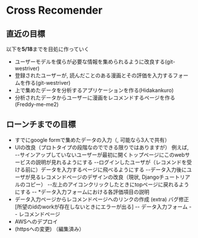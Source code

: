 # Cross Recomender

## 直近の目標

以下を**5/18**までを目処に作っていく

- ユーザーモデルを僕らが必要な情報を集められるように改良する(git-westriver)
- 登録されたユーザーが, 読んだことのある漫画とその評価を入力するフォームを作る(git-westriver)
- 上で集めたデータを分析するアプリケーションを作る(Hidakankuro)
- 分析されたデータからユーザーに漫画をレコメンドするページを作る(Freddy-me-me2)

## ローンチまでの目標

- すでにgoogle formで集めたデータの入力（, 可能なら3人で共有）
- UIの改良（プロトタイプの段階なのでできる限りではありますが）
例えば,
--サインアップしていないユーザーが最初に開くトップページにこのwebサービスの説明が見れるようにする
--ログインしたユーザが（レコメンドを受ける前に）データを入力するページに飛べるようにする
--データ入力後にユーザが見るレコメンドページのデザインの改良（現状, Djangoチュートリアルのコピー）
--左上のアイコンクリックしたときにtopページに戻れるようにする
-- *データ入力フォームにおける各評価項目の説明
- データ入力ページからレコメンドページへのリンクの作成
(extra) バグ修正 [所望のidのworkが存在しないときにエラーが出る]
-- データ入力フォーム
-- レコメンドページ
- AWSへのデプロイ
- (httpsへの変更) （編集済み）
